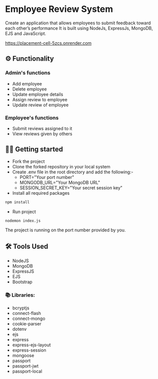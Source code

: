 # Employee Review System
 Create an application that allows employees to submit feedback toward each other’s performance
It is built using NodeJs, ExpressJs, MongoDB, EJS and JavaScript.

https://placement-cell-5zcs.onrender.com

## ⚙️ Functionality

  ### Admin's functions

  - Add employee
  - Delete employee
  - Update employee details
  - Assign review to employee
  - Update review of employee

  ### Employee's functions

  - Submit reviews assigned to it
  - View reviews given by others

## 🧑‍💻 Getting started

- Fork the project
- Clone the forked repository in your local system
- Create .env file in the root directory and add the following:-
  - PORT="Your port number"
  - MONGODB_URL="Your MongoDB URL"
  - SESSION_SECRET_KEY="Your secret session key"
- Install all required packages

```bash
npm install
```

- Run project

```bash
nodemon index.js
```

The project is running on the port number provided by you.

## 🛠️ Tools Used

- NodeJS
- MongoDB
- ExpressJS
- EJS
- Bootstrap

### 📚 Libraries:

- bcryptjs
- connect-flash
- connect-mongo
- cookie-parser
- dotenv
- ejs
- express
- express-ejs-layout
- express-session
- mongoose
- passport
- passport-jwt
- passport-local
